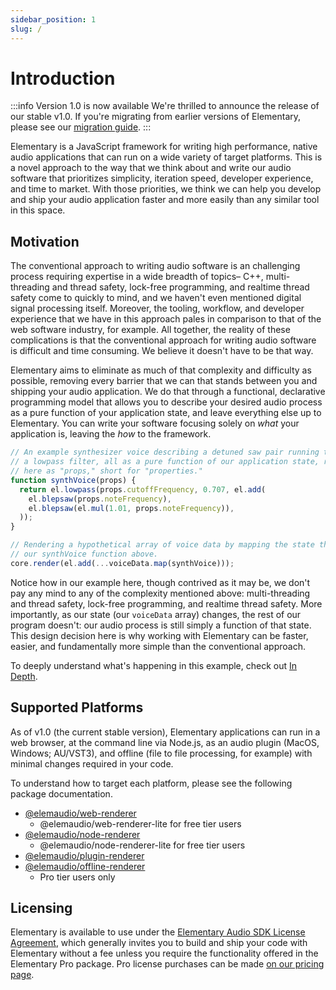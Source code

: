 ```yaml
---
sidebar_position: 1
slug: /
---
```


# Introduction

:::info Version 1.0 is now available
We're thrilled to announce the release of our stable v1.0. If you're migrating from earlier versions
of Elementary, please see our [migration guide](./Migrating_to_v1.md).
:::

Elementary is a JavaScript framework for writing high performance, native audio applications that
can run on a wide variety of target platforms. This is a novel approach to the way that we think about
and write our audio software that prioritizes simplicity, iteration speed, developer experience, and time to market.
With those priorities, we think we can help you develop and ship your audio application faster and more easily than
any similar tool in this space.

## Motivation

The conventional approach to writing audio software is an challenging process requiring expertise
in a wide breadth of topics– C++, multi-threading and thread safety, lock-free programming, and realtime thread safety
come to quickly to mind, and we haven't even mentioned digital signal processing itself. Moreover, the tooling, workflow,
and developer experience that we have in this approach pales in comparison to that of the web software industry, for example.
All together, the reality of these complications is that the conventional approach for writing audio software is
difficult and time consuming. We believe it doesn't have to be that way.

Elementary aims to eliminate as much of that complexity and difficulty as possible, removing every barrier that we can that
stands between you and shipping your audio application. We do that through a functional, declarative programming model that
allows you to describe your desired audio process as a pure function of your application state, and leave everything else
up to Elementary. You can write your software focusing solely on _what_ your application is, leaving the _how_ to the framework.

```js
// An example synthesizer voice describing a detuned saw pair running through
// a lowpass filter, all as a pure function of our application state, received
// here as "props," short for "properties."
function synthVoice(props) {
  return el.lowpass(props.cutoffFrequency, 0.707, el.add(
    el.blepsaw(props.noteFrequency),
    el.blepsaw(el.mul(1.01, props.noteFrequency)),
  ));
}

// Rendering a hypothetical array of voice data by mapping the state through
// our synthVoice function above.
core.render(el.add(...voiceData.map(synthVoice)));
```

Notice how in our example here, though contrived as it may be, we don't pay any mind to any of the complexity
mentioned above: multi-threading and thread safety, lock-free programming, and realtime thread safety. More importantly,
as our state (our `voiceData` array) changes, the rest of our program doesn't: our audio process is still simply a function
of that state. This design decision here is why working with Elementary can be faster, easier, and fundamentally more simple
than the conventional approach.

To deeply understand what's happening in this example, check out [In Depth](./In_Depth.md).

## Supported Platforms

As of v1.0 (the current stable version), Elementary applications can run in a web browser, at the command line via Node.js,
as an audio plugin (MacOS, Windows; AU/VST3), and offline (file to file processing, for example) with minimal changes required in your code.

To understand how to target each platform, please see the following package documentation.

* [@elemaudio/web-renderer](./packages/web-renderer.md)
  * @elemaudio/web-renderer-lite for free tier users
* [@elemaudio/node-renderer](./packages/node-renderer.md)
  * @elemaudio/node-renderer-lite for free tier users
* [@elemaudio/plugin-renderer](./packages/plugin-renderer.md)
* [@elemaudio/offline-renderer](./packages/offline-renderer.md)
  * Pro tier users only

## Licensing

Elementary is available to use under the [Elementary Audio SDK License Agreement](https://www.elementary.audio/license), which
generally invites you to build and ship your code with Elementary without a fee unless you require the functionality offered
in the Elementary Pro package. Pro license purchases can be made [on our pricing page](https://www.elementary.audio/pricing).
